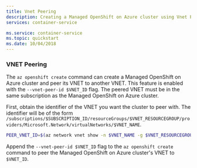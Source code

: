 ```yaml
---
title: Vnet Peering
description: Creating a Managed OpenShift on Azure cluster using Vnet Peering
services: container-service

ms.service: container-service
ms.topic: quickstart
ms.date: 10/04/2018
---
```


### VNET Peering

The `az openshift create` command can create a Managed OpenShift on Azure
cluster and peer its VNET to another VNET.  This feature is enabled with the
`--vnet-peer-id $VNET_ID` flag.  The peered VNET must be in the same subscription
as the Managed OpenShift on Azure cluster.

First, obtain the identifier of the VNET you want the cluster to peer with.  The
identifier will be of the form
`/subscriptions/$SUBSCRIPTION_ID/resourceGroups/$VNET_RESOURCEGROUP/providers/Microsoft.Network/virtualNetworks/$VNET_NAME`.

```bash
PEER_VNET_ID=$(az network vnet show -n $VNET_NAME -g $VNET_RESOURCEGROUP --query id -o tsv)
```

Append the `--vnet-peer-id $VNET_ID` flag to the `az openshift create` command
to peer the Managed OpenShift on Azure cluster's VNET to `$VNET_ID`.

